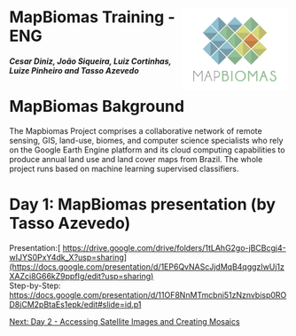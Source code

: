 <div class="fluid-row" id="header">
    <img src='../Assets/mapbiomas-icon.png' height='150' width='auto' align='right'>
    <h1 class="title toc-ignore">MapBiomas Training - ENG</h1>
    <h4 class="author"><em>Cesar Diniz, João Siqueira, Luiz Cortinhas, Luize Pinheiro and Tasso Azevedo</em></h4>
</div>

# MapBiomas Bakground
The Mapbiomas Project comprises a collaborative network of remote sensing, GIS, land-use, biomes, and computer science specialists who rely on the Google Earth Engine platform and its cloud computing capabilities to produce annual land use and land cover maps from Brazil. The whole project runs based on machine learning supervised classifiers.


# Day 1: MapBiomas presentation (by Tasso Azevedo)
Presentation:[ https://drive.google.com/drive/folders/1tLAhG2go-jBCBcgj4-wIJYS0PxY4dk_X?usp=sharing](https://docs.google.com/presentation/d/1EP6QvNAScJjdMqB4qggzIwUj1zXAZci8G66kZ9ppfIg/edit?usp=sharing)
</br>
Step-by-Step: https://docs.google.com/presentation/d/11OF8NnMTmcbni51zNznvbisp0ROD8jCM2pBtaEs1epk/edit#slide=id.p1

[Next: Day 2 - Accessing Satellite Images and Creating Mosaics](https://github.com/mapbiomas-brazil/mapbiomas-training/tree/main/MapBiomas_101/Day_2/README.md)
